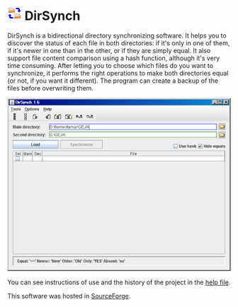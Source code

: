 # ![icon](www/dirsynch-icon.png) DirSynch


DirSynch is a bidirectional directory synchronizing software. It helps you to discover the status of each file in both directories:
if it's only in one of them, if it's newer in one than in the other, or if they are simply equal. It also support file content 
comparison using a hash function, although it's very time consuming. After letting you to choose which files do you want to synchronize, 
it performs the right operations to make both directories equal (or not, if you want it different). The program can create a backup of 
the files before overwriting them.

![screenshot v.1.6](www/main-screen-1.6.png)

You can see instructions of use and the history of the project in the [help file](www/DirSynch-help.html).

This software was hosted in [SourceForge](https://sourceforge.net/projects/dirsynch/).
